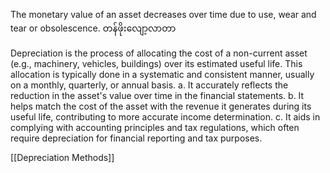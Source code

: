 The monetary value of an asset decreases over time due to use, wear and tear or obsolescence. တန်ဖိုးလျော့လာတာ

Depreciation is the process of allocating the cost of a non-current asset (e.g., machinery, vehicles, buildings) over its estimated useful life. 
This allocation is typically done in a systematic and consistent manner, usually on a monthly, quarterly, or annual basis.
	a. It accurately reflects the reduction in the asset's value over time in the financial statements.
	b. It helps match the cost of the asset with the revenue it generates during its useful life, contributing to more accurate income determination.
	c. It aids in complying with accounting principles and tax regulations, which often require depreciation for financial reporting and tax purposes.

[[Depreciation Methods]]
